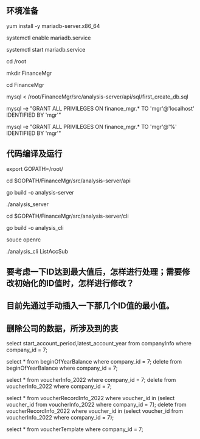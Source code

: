 
## 环境准备
yum install -y mariadb-server.x86_64

systemctl enable mariadb.service

systemctl start mariadb.service

cd /root

mkdir FinanceMgr

cd FinanceMgr


mysql < /root/FinanceMgr/src/analysis-server/api/sql/first_create_db.sql

mysql -e "GRANT ALL PRIVILEGES ON finance_mgr.* TO 'mgr'@'localhost' IDENTIFIED BY 'mgr'"

mysql -e "GRANT ALL PRIVILEGES ON finance_mgr.* TO 'mgr'@'%' IDENTIFIED BY 'mgr'"


## 代码编译及运行

export GOPATH=/root/

cd $GOPATH/FinanceMgr/src/analysis-server/api

go build -o analysis-server

./analysis_server

cd $GOPATH/FinanceMgr/src/analysis-server/cli

go build -o analysis_cli

souce openrc

./analysis_cli ListAccSub
## 要考虑一下ID达到最大值后，怎样进行处理；需要修改初始化的ID值时，怎样进行修改？
## 目前先通过手动插入一下那几个ID值的最小值。

## 删除公司的数据，所涉及到的表
select start_account_period,latest_account_year from companyInfo where company_id = 7;

select * from beginOfYearBalance where company_id = 7;
delete from beginOfYearBalance where company_id = 7;

select * from voucherInfo_2022 where company_id = 7;
delete from voucherInfo_2022 where company_id = 7;

select * from voucherRecordInfo_2022 where voucher_id in (select voucher_id from voucherInfo_2022 where company_id = 7);
delete from voucherRecordInfo_2022 where voucher_id in (select voucher_id from voucherInfo_2022 where company_id = 7);

select * from voucherTemplate where company_id = 7;

